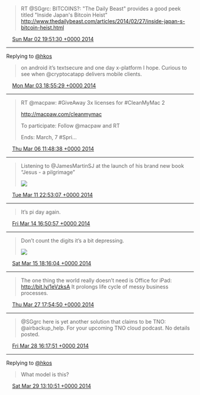 > RT @SGgrc: BITCOINS?: "The Daily Beast" provides a good peek titled "Inside Japan's Bitcoin Heist" http://www.thedailybeast.com/articles/2014/02/27/inside-japan-s-bitcoin-heist.html

<img src="media/tweet.ico" width="12" /> [Sun Mar 02 19:51:30 +0000 2014](https://twitter.com/maiertech/status/440212824653316096)

----

Replying to [@hkos](https://twitter.com/hkos/status/440550433556529152)

> on android it’s textsecure and one day x-platform I hope. Curious to see when @cryptocatapp delivers mobile clients.

<img src="media/tweet.ico" width="12" /> [Mon Mar 03 18:55:29 +0000 2014](https://twitter.com/maiertech/status/440561114477510656)

----

> RT @macpaw: #GiveAway 3x licenses for #CleanMyMac 2 
> 
> http://macpaw.com/cleanmymac 
> 
> To participate: Follow @macpaw and RT 
> 
> Ends: March, 7 #Spri…

<img src="media/tweet.ico" width="12" /> [Thu Mar 06 11:48:38 +0000 2014](https://twitter.com/maiertech/status/441540857737805824)

----

> Listening to @JamesMartinSJ at the launch of his brand new book “Jesus - a pilgrimage” 
> 
> ![](media/443520018027134976-BiezGz4IMAE4nkg.jpg)

<img src="media/tweet.ico" width="12" /> [Tue Mar 11 22:53:07 +0000 2014](https://twitter.com/maiertech/status/443520018027134976)

----

> It’s pi day again.

<img src="media/tweet.ico" width="12" /> [Fri Mar 14 16:50:57 +0000 2014](https://twitter.com/maiertech/status/444516039876177920)

----

> Don’t count the digits it’s a bit depressing. 
> 
> ![](media/444899849209925632-BiyaDiSIcAAzZRX.jpg)

<img src="media/tweet.ico" width="12" /> [Sat Mar 15 18:16:04 +0000 2014](https://twitter.com/maiertech/status/444899849209925632)

----

> The one thing the world really doesn’t need is Office for iPad: http://bit.ly/1eVzksA It prolongs life cycle of messy business processes.

<img src="media/tweet.ico" width="12" /> [Thu Mar 27 17:54:50 +0000 2014](https://twitter.com/maiertech/status/449243160427114496)

----

> @SGgrc here is yet another solution that claims to be TNO: @airbackup_help. For your upcoming TNO cloud podcast. No details posted.

<img src="media/tweet.ico" width="12" /> [Fri Mar 28 16:17:51 +0000 2014](https://twitter.com/maiertech/status/449581140975026176)

----

Replying to [@hkos](https://twitter.com/hkos/status/449886381842501632)

> What model is this?

<img src="media/tweet.ico" width="12" /> [Sat Mar 29 13:10:51 +0000 2014](https://twitter.com/maiertech/status/449896467575353344)